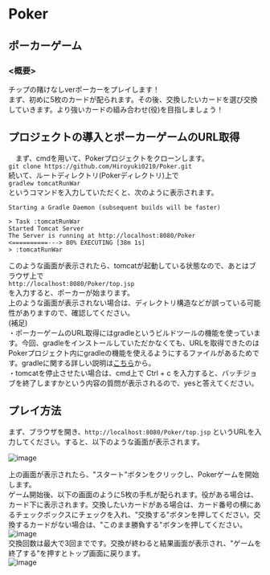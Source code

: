 # Poker

## ポーカーゲーム  
  
### <概要>  
チップの賭けなしverポーカーをプレイします！  
まず、初めに5枚のカードが配られます。その後、交換したいカードを選び交換していきます。より強いカードの組み合わせ(役)を目指しましょう！  
  

##  プロジェクトの導入とポーカーゲームのURL取得  
　まず、cmdを用いて、Pokerプロジェクトをクローンします。  
 `git clone https://github.com/Hiroyuki0210/Poker.git`  
 続いて、ルートディレクトリ(Pokerディレクトリ)上で  
 `gradlew tomcatRunWar`  
 というコマンドを入力していただくと、次のように表示されます。    
 ```
Starting a Gradle Daemon (subsequent builds will be faster)

> Task :tomcatRunWar
Started Tomcat Server
The Server is running at http://localhost:8080/Poker
<==========---> 80% EXECUTING [38m 1s]
> :tomcatRunWar
 ```  
 このような画面が表示されたら、tomcatが起動している状態なので、あとはブラウザ上で  
 `http://localhost:8080/Poker/top.jsp`  
 を入力すると、ポーカーが始まります。  
 上のような画面が表示されない場合は、ディレクトリ構造などが誤っている可能性がありますので、確認してください。  
 (補足)  
 ・ポーカーゲームのURL取得にはgradleというビルドツールの機能を使っています。今回、gradleをインストールしていただかなくても、URLを取得できたのはPokerプロジェクト内にgradleの機能を使えるようにするファイルがあるためです。gradleに関する詳しい説明は<a href="https://gradle.org/">こちら</a>から。  
 ・tomcatを停止させたい場合は、cmd上で Ctrl + c を入力すると、バッチジョブを終了しますかという内容の質問が表示されるので、yesと答えてください。  
 
   
## プレイ方法
まず、ブラウザを開き、`http://localhost:8080/Poker/top.jsp` というURLを入力してください。すると、以下のような画面が表示されます。  

![image](https://user-images.githubusercontent.com/51352734/60850771-c0982280-a22b-11e9-8e3e-914fb15d8a25.png)  

  
上の画面が表示されたら、"スタート"ボタンをクリックし、Pokerゲームを開始します。  
ゲーム開始後、以下の画面のように5枚の手札が配られます。役がある場合は、カード下に表示されます。交換したいカードがある場合は、カード番号の横にあるチェックボックスにチェックを入れ、"交換する"ボタンを押してください。交換するカードがない場合は、"このまま勝負する"ボタンを押してください。    
![image](https://user-images.githubusercontent.com/51352734/60850877-1e2c6f00-a22c-11e9-8db2-79bd015d778a.png)  
交換回数は最大で3回までです。交換が終わると結果画面が表示され、"ゲームを終了する"を押すとトップ画面に戻ります。  
![image](https://user-images.githubusercontent.com/51352734/60850942-6186dd80-a22c-11e9-8845-c3fde9afea53.png)    
